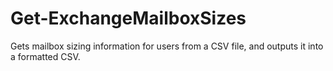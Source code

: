 # Get-ExchangeMailboxSizes
Gets mailbox sizing information for users from a CSV file, and outputs it into a formatted CSV.

